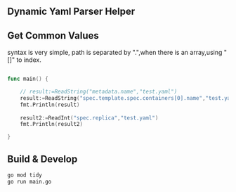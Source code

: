 ## Dynamic Yaml Parser Helper

## Get Common Values

syntax is very simple, path is separated by ".",when there is an array,using "[]" to index.

```go

func main() {

    // result:=ReadString("metadata.name","test.yaml")
    result:=ReadString("spec.template.spec.containers[0].name","test.yaml")
    fmt.Println(result)
    
    result2:=ReadInt("spec.replica","test.yaml")
    fmt.Println(result2)

}
```


## Build & Develop

```bash
go mod tidy
go run main.go
```

